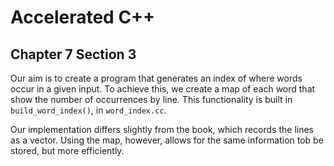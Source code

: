 # Accelerated C++
## Chapter 7 Section 3

Our aim is to create a program that generates an index of where words occur in a given input.
To achieve this, we create a map of each word that show the number of occurrences by line.
This functionality is built in `build_word_index()`, in `word_index.cc`.

Our implementation differs slightly from the book, which records the lines as a vector. Using
the map, however, allows for the same information tob be stored, but more efficiently.
